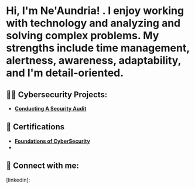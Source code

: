 <h1>Hi, I'm Ne'Aundria! . I enjoy working with technology and analyzing and solving complex problems. My strengths include time management, alertness, awareness, adaptability, and I'm detail-oriented. </h1>
<h2>👨‍💻 Cybersecurity Projects:</h2>

- <b> [Conducting A Security Audit](https://github.com/Bostockn/Security-Audit/blob/main/README.md) </b>
 
<h2> 🧐 Certifications </h2>
 
- <b> [Foundations of CyberSecurity](https://www.coursera.org/account/accomplishments/verify/8LXR663XNJCN) </b>
- <b> </b>
 
 
<h2> 🤳 Connect with me:</h2>
 
 
[linkedin]:
